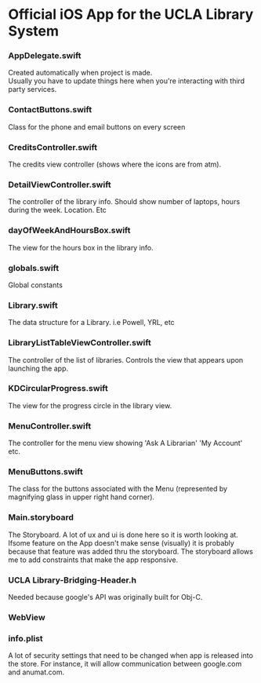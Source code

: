 # Official iOS App for the UCLA Library System

### AppDelegate.swift
Created automatically when project is made.  
Usually you have to update things here when you're interacting with third party services.

### ContactButtons.swift
Class for the phone and email buttons on every screen

### CreditsController.swift
The credits view controller (shows where the icons are from atm).

### DetailViewController.swift
The controller of the library info.  Should show number of laptops, hours during the week.  Location.  Etc

### dayOfWeekAndHoursBox.swift
The view for the hours box in the library info.

### globals.swift
Global constants

### Library.swift
The data structure for a Library. i.e Powell, YRL, etc

### LibraryListTableViewController.swift
The controller of the list of libraries.  Controls the view that appears upon launching the app.

### KDCircularProgress.swift
The view for the progress circle in the library view.

### MenuController.swift
The controller for the menu view showing 'Ask A Librarian' 'My Account' etc.

### MenuButtons.swift
The class for the buttons associated with the Menu (represented by magnifying glass in upper right hand corner).

### Main.storyboard
The Storyboard.  A lot of ux and ui is done here so it is worth looking at.  Ifsome feature on the App doesn't make sense (visually) it is probably because that feature was added thru the storyboard.  The storyboard allows me to add constraints that make the app responsive.

### UCLA Library-Bridging-Header.h
Needed because google's API was originally built for Obj-C.

### WebView

### info.plist
A lot of security settings that need to be changed when app is released into the store.  For instance, it will allow communication between google.com and anumat.com.

